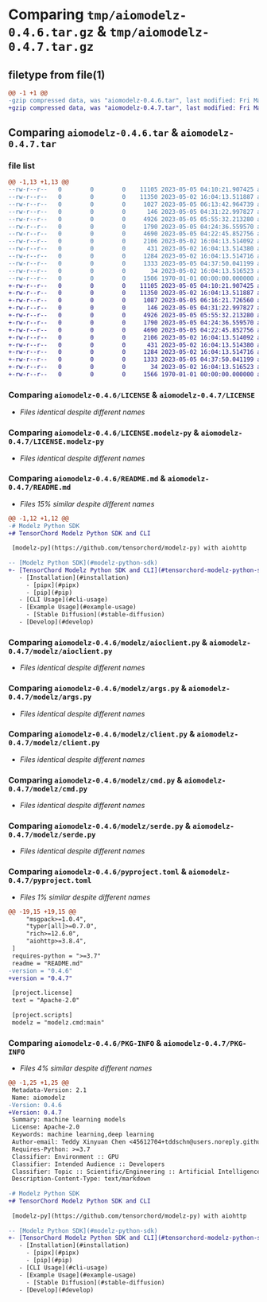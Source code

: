 # Comparing `tmp/aiomodelz-0.4.6.tar.gz` & `tmp/aiomodelz-0.4.7.tar.gz`

## filetype from file(1)

```diff
@@ -1 +1 @@
-gzip compressed data, was "aiomodelz-0.4.6.tar", last modified: Fri May  5 06:14:15 2023, max compression
+gzip compressed data, was "aiomodelz-0.4.7.tar", last modified: Fri May  5 06:17:25 2023, max compression
```

## Comparing `aiomodelz-0.4.6.tar` & `aiomodelz-0.4.7.tar`

### file list

```diff
@@ -1,13 +1,13 @@
--rw-r--r--   0        0        0    11105 2023-05-05 04:10:21.907425 aiomodelz-0.4.6/LICENSE
--rw-r--r--   0        0        0    11350 2023-05-02 16:04:13.511887 aiomodelz-0.4.6/LICENSE.modelz-py
--rw-r--r--   0        0        0     1027 2023-05-05 06:13:42.964739 aiomodelz-0.4.6/README.md
--rw-r--r--   0        0        0      146 2023-05-05 04:31:22.997827 aiomodelz-0.4.6/modelz/__init__.py
--rw-r--r--   0        0        0     4926 2023-05-05 05:55:32.213280 aiomodelz-0.4.6/modelz/aioclient.py
--rw-r--r--   0        0        0     1790 2023-05-05 04:24:36.559570 aiomodelz-0.4.6/modelz/args.py
--rw-r--r--   0        0        0     4690 2023-05-05 04:22:45.852756 aiomodelz-0.4.6/modelz/client.py
--rw-r--r--   0        0        0     2106 2023-05-02 16:04:13.514092 aiomodelz-0.4.6/modelz/cmd.py
--rw-r--r--   0        0        0      431 2023-05-02 16:04:13.514380 aiomodelz-0.4.6/modelz/env.py
--rw-r--r--   0        0        0     1284 2023-05-02 16:04:13.514716 aiomodelz-0.4.6/modelz/serde.py
--rw-r--r--   0        0        0     1333 2023-05-05 04:37:50.041199 aiomodelz-0.4.6/pyproject.toml
--rw-r--r--   0        0        0       34 2023-05-02 16:04:13.516523 aiomodelz-0.4.6/tests/dummy_test.py
--rw-r--r--   0        0        0     1506 1970-01-01 00:00:00.000000 aiomodelz-0.4.6/PKG-INFO
+-rw-r--r--   0        0        0    11105 2023-05-05 04:10:21.907425 aiomodelz-0.4.7/LICENSE
+-rw-r--r--   0        0        0    11350 2023-05-02 16:04:13.511887 aiomodelz-0.4.7/LICENSE.modelz-py
+-rw-r--r--   0        0        0     1087 2023-05-05 06:16:21.726560 aiomodelz-0.4.7/README.md
+-rw-r--r--   0        0        0      146 2023-05-05 04:31:22.997827 aiomodelz-0.4.7/modelz/__init__.py
+-rw-r--r--   0        0        0     4926 2023-05-05 05:55:32.213280 aiomodelz-0.4.7/modelz/aioclient.py
+-rw-r--r--   0        0        0     1790 2023-05-05 04:24:36.559570 aiomodelz-0.4.7/modelz/args.py
+-rw-r--r--   0        0        0     4690 2023-05-05 04:22:45.852756 aiomodelz-0.4.7/modelz/client.py
+-rw-r--r--   0        0        0     2106 2023-05-02 16:04:13.514092 aiomodelz-0.4.7/modelz/cmd.py
+-rw-r--r--   0        0        0      431 2023-05-02 16:04:13.514380 aiomodelz-0.4.7/modelz/env.py
+-rw-r--r--   0        0        0     1284 2023-05-02 16:04:13.514716 aiomodelz-0.4.7/modelz/serde.py
+-rw-r--r--   0        0        0     1333 2023-05-05 04:37:50.041199 aiomodelz-0.4.7/pyproject.toml
+-rw-r--r--   0        0        0       34 2023-05-02 16:04:13.516523 aiomodelz-0.4.7/tests/dummy_test.py
+-rw-r--r--   0        0        0     1566 1970-01-01 00:00:00.000000 aiomodelz-0.4.7/PKG-INFO
```

### Comparing `aiomodelz-0.4.6/LICENSE` & `aiomodelz-0.4.7/LICENSE`

 * *Files identical despite different names*

### Comparing `aiomodelz-0.4.6/LICENSE.modelz-py` & `aiomodelz-0.4.7/LICENSE.modelz-py`

 * *Files identical despite different names*

### Comparing `aiomodelz-0.4.6/README.md` & `aiomodelz-0.4.7/README.md`

 * *Files 15% similar despite different names*

```diff
@@ -1,12 +1,12 @@
-# Modelz Python SDK
+# TensorChord Modelz Python SDK and CLI
 
 [modelz-py](https://github.com/tensorchord/modelz-py) with aiohttp
 
-- [Modelz Python SDK](#modelz-python-sdk)
+- [TensorChord Modelz Python SDK and CLI](#tensorchord-modelz-python-sdk-and-cli)
   - [Installation](#installation)
     - [pipx](#pipx)
     - [pip](#pip)
   - [CLI Usage](#cli-usage)
   - [Example Usage](#example-usage)
     - [Stable Diffusion](#stable-diffusion)
   - [Develop](#develop)
```

### Comparing `aiomodelz-0.4.6/modelz/aioclient.py` & `aiomodelz-0.4.7/modelz/aioclient.py`

 * *Files identical despite different names*

### Comparing `aiomodelz-0.4.6/modelz/args.py` & `aiomodelz-0.4.7/modelz/args.py`

 * *Files identical despite different names*

### Comparing `aiomodelz-0.4.6/modelz/client.py` & `aiomodelz-0.4.7/modelz/client.py`

 * *Files identical despite different names*

### Comparing `aiomodelz-0.4.6/modelz/cmd.py` & `aiomodelz-0.4.7/modelz/cmd.py`

 * *Files identical despite different names*

### Comparing `aiomodelz-0.4.6/modelz/serde.py` & `aiomodelz-0.4.7/modelz/serde.py`

 * *Files identical despite different names*

### Comparing `aiomodelz-0.4.6/pyproject.toml` & `aiomodelz-0.4.7/pyproject.toml`

 * *Files 1% similar despite different names*

```diff
@@ -19,15 +19,15 @@
     "msgpack>=1.0.4",
     "typer[all]>=0.7.0",
     "rich>=12.6.0",
     "aiohttp>=3.8.4",
 ]
 requires-python = ">=3.7"
 readme = "README.md"
-version = "0.4.6"
+version = "0.4.7"
 
 [project.license]
 text = "Apache-2.0"
 
 [project.scripts]
 modelz = "modelz.cmd:main"
```

### Comparing `aiomodelz-0.4.6/PKG-INFO` & `aiomodelz-0.4.7/PKG-INFO`

 * *Files 4% similar despite different names*

```diff
@@ -1,25 +1,25 @@
 Metadata-Version: 2.1
 Name: aiomodelz
-Version: 0.4.6
+Version: 0.4.7
 Summary: machine learning models
 License: Apache-2.0
 Keywords: machine learning,deep learning
 Author-email: Teddy Xinyuan Chen <45612704+tddschn@users.noreply.github.com>,TensorChord <modelz-support@tensorchord.ai>
 Requires-Python: >=3.7
 Classifier: Environment :: GPU
 Classifier: Intended Audience :: Developers
 Classifier: Topic :: Scientific/Engineering :: Artificial Intelligence
 Description-Content-Type: text/markdown
 
-# Modelz Python SDK
+# TensorChord Modelz Python SDK and CLI
 
 [modelz-py](https://github.com/tensorchord/modelz-py) with aiohttp
 
-- [Modelz Python SDK](#modelz-python-sdk)
+- [TensorChord Modelz Python SDK and CLI](#tensorchord-modelz-python-sdk-and-cli)
   - [Installation](#installation)
     - [pipx](#pipx)
     - [pip](#pip)
   - [CLI Usage](#cli-usage)
   - [Example Usage](#example-usage)
     - [Stable Diffusion](#stable-diffusion)
   - [Develop](#develop)
```


